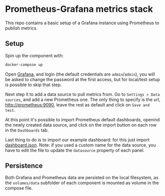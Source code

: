 # Prometheus-Grafana metrics stack

This repo contains a basic setup of a Grafana instance using Prometheus to
publish metrics.

## Setup

Spin up the component with:

```sh
docker-compose up
```

Open [Grafana](http://localhost:3000), and login (the default credentials are
`admin`/`admin`), you will be asked to change the password at the first access,
but for local/test setup is possible to skip that step.

Next step it to add a data source to pull metrics from. Go to
`Settings > Data sources`, and add a new Prometheus one. The only thing to
specify is the url, [http://prometheus:9090](http://prometheus:9090), leave the
rest as default and click on `Save and test`.

At this point it's possible to import Prometheus default dashboards, openind the
newly created data source, and click on the import button on each row in the
`Dashboards` tab.

Last thing to do is to import our example dashboard: for this just import
[dashboard.json](grafana/dashboard.json). Note: if you used a custom name for
the data source, you have to edit the file to update the `datasource` property
of each panel.

## Persistence

Both Grafana and Prometheus data are persisted on the local filesystem, as the
`volumes/data` subfolder of each component is mounted as volume in the compose
file.
